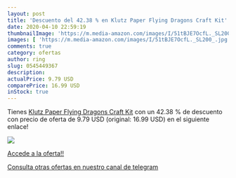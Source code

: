 ```yaml
---
layout: post
title: 'Descuento del 42.38 % en Klutz Paper Flying Dragons Craft Kit'
date: 2020-04-10 22:59:19
thumbnailImage: 'https://m.media-amazon.com/images/I/51tBJE7OcfL._SL200_.jpg'
images: [ 'https://m.media-amazon.com/images/I/51tBJE7OcfL._SL200_.jpg' ]
comments: true
category: ofertas
author: ring
slug: 0545449367
description:
actualPrice: 9.79 USD
comparePrice: 16.99 USD
inStock: true
---
```


Tienes [Klutz Paper Flying Dragons Craft Kit](https://www.amazon.com/dp/0545449367/?tag=redken08-20) con un 42.38 % de descuento con precio de oferta de 9.79 USD (original: 16.99 USD) en el siguiente enlace!

[![](https://m.media-amazon.com/images/I/51tBJE7OcfL._SL200_.jpg)](https://www.amazon.com/dp/0545449367/?tag=redken08-20)

[Accede a la oferta!!](https://www.amazon.com/dp/0545449367/?tag=redken08-20)

[Consulta otras ofertas en nuestro canal de telegram](https://t.me/s/ofertas25)
